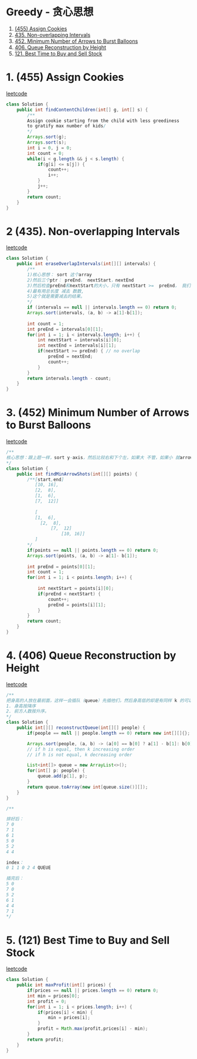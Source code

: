 # Greedy - 贪心思想
1. [(455) Assign Cookies](https://leetcode.com/problems/assign-cookies/)
2. [435. Non-overlapping Intervals](https://leetcode.com/problems/non-overlapping-intervals/description/)
3. [452. Minimum Number of Arrows to Burst Balloons](https://leetcode.com/problems/minimum-number-of-arrows-to-burst-balloons/description/)
4. [406. Queue Reconstruction by Height](https://leetcode.com/problems/queue-reconstruction-by-height/)
5. [121. Best Time to Buy and Sell Stock](https://leetcode.com/problems/best-time-to-buy-and-sell-stock/description/)
# 1. (455) Assign Cookies
[leetcode](https://leetcode.com/problems/assign-cookies/)
```java
class Solution {
    public int findContentChildren(int[] g, int[] s) {
        /**
        Assign cookie starting from the child with less greediness
        to gratify max number of kids/
        */
        Arrays.sort(g);
        Arrays.sort(s);
        int i = 0, j = 0;
        int count = 0;
        while(i < g.length && j < s.length) {
            if(g[i] <= s[j]) {
                count++;
                i++;
            }
            j++;
        }
        return count;
    }
}
```
# 2 (435). Non-overlapping Intervals
[leetcode](https://leetcode.com/problems/non-overlapping-intervals/description/)
```java
class Solution {
    public int eraseOverlapIntervals(int[][] intervals) {
        /**
        1)核心思想： sort 这个array 
        2)然后三个ptr： preEnd， nextStart，nextEnd
        3)然后检查preEnd和nextStart的大小，只有 nextStart >=  preEnd， 我们就数数+1，然后preEnd 更新到nextEnd，这样依次类推
        4)最有用总长度 减去 数数,
        5)这个就是需要减去的结果。
        */
        if (intervals == null || intervals.length == 0) return 0;
        Arrays.sort(intervals, (a, b) -> a[1]-b[1]);
    
        int count = 1;
        int preEnd = intervals[0][1];
        for(int i = 1; i < intervals.length; i++) {
            int nextStart = intervals[i][0];
            int nextEnd = intervals[i][1];
            if(nextStart >= preEnd) { // no overlap
                preEnd = nextEnd;
                count++;
            }
        }
        return intervals.length - count;
    }
}
```
# 3. (452) Minimum Number of Arrows to Burst Balloons
[leetcode](https://leetcode.com/problems/minimum-number-of-arrows-to-burst-balloons/description/)
```java
/**
核心思想：跟上题一样，sort y-axis，然后比较右和下个左，如果大 不管，如果小 就arrow++，因为不会沾到下个气球，并且把指标发在这个气球的右边，对比下一个。
*/
class Solution {
    public int findMinArrowShots(int[][] points) {
        /**[start,end]
           [10, 16], 
           [2,  8],
           [1,  6],
           [7,  12]]
           
           [
           [1,  6],
             [2,  8],
                 [7,  12]
                     [10, 16]]
           ]
        */
        if(points == null || points.length == 0) return 0;
        Arrays.sort(points, (a, b) -> a[1]- b[1]);
        
        int preEnd = points[0][1];
        int count = 1;
        for(int i = 1; i < points.length; i++) {
            
            int nextStart = points[i][0];
            if(preEnd < nextStart) {
                count++;
                preEnd = points[i][1];
            }
        }
        return count;
    }
}
```
# 4. (406) Queue Reconstruction by Height
[leetcode](https://leetcode.com/problems/queue-reconstruction-by-height/)
```java
/**
把身高的人放在最前面，这样一会插队（queue）先插他们，然后身高低的却是有同样 k 的可以插到 高的前方。（用index）
1. 身高按降序
2. 前方人数按升序。
*/
class Solution {
    public int[][] reconstructQueue(int[][] people) {
        if(people == null || people.length == 0) return new int[][]{};

        Arrays.sort(people, (a, b) -> (a[0] == b[0] ? a[1] - b[1]: b[0] - a[0]));
        // if h is equal, then k increasing order
        // if h is not equal, k decreasing order 

        List<int[]> queue = new ArrayList<>();
        for(int[] p: people) {
            queue.add(p[1], p);
        }      
        return queue.toArray(new int[queue.size()][]);
    }
}

/**

排好后：
7 0 
7 1 
6 1 
5 0 
5 2 
4 4 

index：
0 1 1 0 2 4 QUEUE

插完后：
5 0 
7 0 
5 2 
6 1 
4 4 
7 1 
*/
```
# 5. (121) Best Time to Buy and Sell Stock
[leetcode](https://leetcode.com/problems/best-time-to-buy-and-sell-stock/description/)
```java
class Solution {
    public int maxProfit(int[] prices) {
        if(prices == null || prices.length == 0) return 0;
        int min = prices[0];
        int profit = 0;
        for(int i = 1; i < prices.length; i++) {
            if(prices[i] < min) {
                min = prices[i];
            }
            profit = Math.max(profit,prices[i] - min);
        }
        return profit;
    }
}
```
